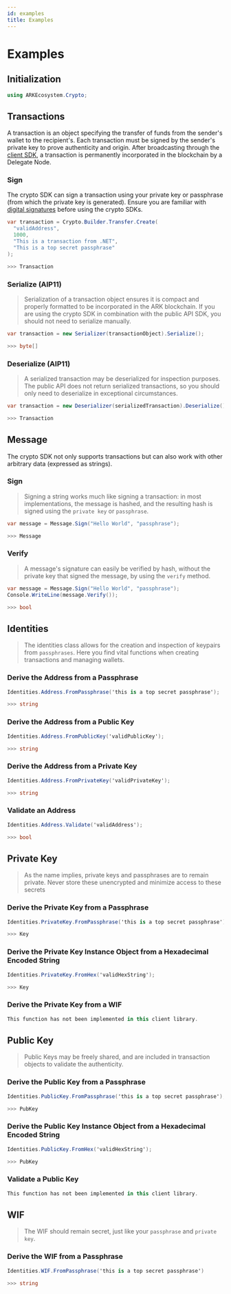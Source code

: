 ```yaml
---
id: examples
title: Examples
---
```


# Examples

## Initialization

```csharp
using ARKEcosystem.Crypto;
```

## Transactions

A transaction is an object specifying the transfer of funds from the sender's wallet to the recipient's. Each transaction must be signed by the sender's private key to prove authenticity and origin. After broadcasting through the [client SDK](https://github.com/ArkEcosystem/gitbooks-sdk/tree/fcb399a02301c4ed91f0da34e9adbad8e0d2f3dc/csharp/client/api-documentation/README.md#initialization), a transaction is permanently incorporated in the blockchain by a Delegate Node.

### Sign

The crypto SDK can sign a transaction using your private key or passphrase \(from which the private key is generated\). Ensure you are familiar with [digital signatures](https://en.wikipedia.org/wiki/Digital_signature) before using the crypto SDKs.

```csharp
var transaction = Crypto.Builder.Transfer.Create(
  "validAddress",
  1000,
  "This is a transaction from .NET",
  "This is a top secret passphrase"
);

>>> Transaction
```

### Serialize \(AIP11\)

> Serialization of a transaction object ensures it is compact and properly formatted to be incorporated in the ARK blockchain. If you are using the crypto SDK in combination with the public API SDK, you should not need to serialize manually.

```csharp
var transaction = new Serializer(transactionObject).Serialize();

>>> byte[]
```

### Deserialize \(AIP11\)

> A serialized transaction may be deserialized for inspection purposes. The public API does not return serialized transactions, so you should only need to deserialize in exceptional circumstances.

```csharp
var transaction = new Deserializer(serializedTransaction).Deserialize();

>>> Transaction
```

## Message

The crypto SDK not only supports transactions but can also work with other arbitrary data \(expressed as strings\).

### Sign

> Signing a string works much like signing a transaction: in most implementations, the message is hashed, and the resulting hash is signed using the `private key` or `passphrase`.

```csharp
var message = Message.Sign("Hello World", "passphrase");

>>> Message
```

### Verify

> A message's signature can easily be verified by hash, without the private key that signed the message, by using the `verify` method.

```csharp
var message = Message.Sign("Hello World", "passphrase");
Console.WriteLine(message.Verify());

>>> bool
```

## Identities

> The identities class allows for the creation and inspection of keypairs from `passphrases`. Here you find vital functions when creating transactions and managing wallets.

### Derive the Address from a Passphrase

```csharp
Identities.Address.FromPassphrase('this is a top secret passphrase');

>>> string
```

### Derive the Address from a Public Key

```csharp
Identities.Address.FromPublicKey('validPublicKey');

>>> string
```

### Derive the Address from a Private Key

```csharp
Identities.Address.FromPrivateKey('validPrivateKey');

>>> string
```

### Validate an Address

```csharp
Identities.Address.Validate('validAddress');

>>> bool
```

## Private Key

> As the name implies, private keys and passphrases are to remain private. Never store these unencrypted and minimize access to these secrets

### Derive the Private Key from a Passphrase

```csharp
Identities.PrivateKey.FromPassphrase('this is a top secret passphrase');

>>> Key
```

### Derive the Private Key Instance Object from a Hexadecimal Encoded String

```csharp
Identities.PrivateKey.FromHex('validHexString');

>>> Key
```

### Derive the Private Key from a WIF

```csharp
This function has not been implemented in this client library.
```

## Public Key

> Public Keys may be freely shared, and are included in transaction objects to validate the authenticity.

### Derive the Public Key from a Passphrase

```csharp
Identities.PublicKey.FromPassphrase('this is a top secret passphrase');

>>> PubKey
```

### Derive the Public Key Instance Object from a Hexadecimal Encoded String

```csharp
Identities.PublicKey.FromHex('validHexString');

>>> PubKey
```

### Validate a Public Key

```csharp
This function has not been implemented in this client library.
```

## WIF

> The WIF should remain secret, just like your `passphrase` and `private key`.

### Derive the WIF from a Passphrase

```csharp
Identities.WIF.FromPassphrase('this is a top secret passphrase')

>>> string
```

